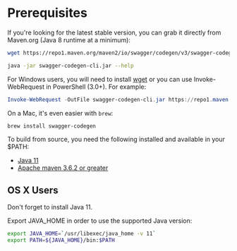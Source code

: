 # Prerequisites

If you're looking for the latest stable version, you can grab it directly from Maven.org (Java 8 runtime at a minimum):

```sh
wget https://repo1.maven.org/maven2/io/swagger/codegen/v3/swagger-codegen-cli/3.0.64/swagger-codegen-cli-3.0.64.jar -O swagger-codegen-cli.jar

java -jar swagger-codegen-cli.jar --help
```

For Windows users, you will need to install [wget](http://gnuwin32.sourceforge.net/packages/wget.htm) or you can use Invoke-WebRequest in PowerShell (3.0+). For example:

```powershell
Invoke-WebRequest -OutFile swagger-codegen-cli.jar https://repo1.maven.org/maven2/io/swagger/codegen/v3/swagger-codegen-cli/3.0.64/swagger-codegen-cli-3.0.64.jar
```

On a Mac, it's even easier with `brew`:

```sh
brew install swagger-codegen
```

To build from source, you need the following installed and available in your $PATH:

- [Java 11](http://java.oracle.com)
- [Apache maven 3.6.2 or greater](http://maven.apache.org/)

## OS X Users

Don't forget to install Java 11.

Export JAVA_HOME in order to use the supported Java version:

```sh
export JAVA_HOME=`/usr/libexec/java_home -v 11`
export PATH=${JAVA_HOME}/bin:$PATH
```
